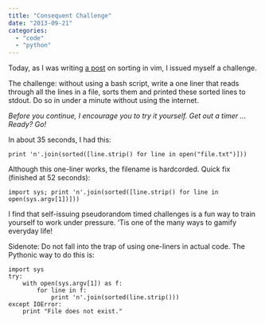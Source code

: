 ```yaml
---
title: "Consequent Challenge"
date: "2013-09-21"
categories: 
  - "code"
  - "python"
---
```


Today, as I was writing [a post](/playing-in-vim/) on sorting in vim, I issued myself a challenge.

The challenge: without using a bash script, write a one liner that reads through all the lines in a file, sorts them and printed these sorted lines to stdout. Do so in under a minute without using the internet.

_Before you continue, I encourage you to try it yourself. Get out a timer … Ready? Go!_

In about 35 seconds, I had this:

```
print 'n'.join(sorted([line.strip() for line in open("file.txt")]))
```

Although this one-liner works, the filename is hardcorded. Quick fix (finished at 52 seconds):

```
import sys; print 'n'.join(sorted([line.strip() for line in open(sys.argv[1])]))
```

I find that self-issuing pseudorandom timed challenges is a fun way to train yourself to work under pressure. ‘Tis one of the many ways to gamify everyday life!

Sidenote: Do not fall into the trap of using one-liners in actual code. The Pythonic way to do this is:

```
import sys
try:
    with open(sys.argv[1]) as f:
        for line in f:
            print 'n'.join(sorted(line.strip())) 
except IOError:
    print "File does not exist."
```
